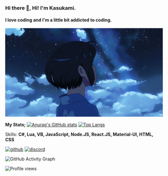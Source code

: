 ### Hi there 👋, Hi! I'm Kasukami.
#### I love coding and I'm a little bit addicted to coding.
![I love coding and I'm a little bit addicted to coding.](https://github.com/Kasukami/Kasukami/blob/main/2_-1.gif)


**My Stats;**
[![Anurag's GitHub stats](https://github-readme-stats.vercel.app/api?username=kasukami&theme=dracula&custom_title=Kasukami)](https://github.com/kasukami/github-readme-stats)
[![Top Langs](https://github-readme-stats.vercel.app/api/top-langs/?username=kasukami&layout=compact)](https://github.com/kasukami/github-readme-stats)



Skills: **C#, Lua, VB, JavaScript, Node.JS, React.JS, Material-UI, HTML, CSS**



[<img src='https://cdn.jsdelivr.net/npm/simple-icons@3.0.1/icons/github.svg' alt='github' height='40'>](https://github.com/kasukami)  [<img src='https://cdn.jsdelivr.net/npm/simple-icons@3.0.1/icons/discord.svg' alt='discord' height='40'>](https://discord.com/users/853287146395533324)  

![GitHub Activity Graph](https://activity-graph.herokuapp.com/graph?username=kasukami)  

![Profile views](https://gpvc.arturio.dev/kasukami)  
